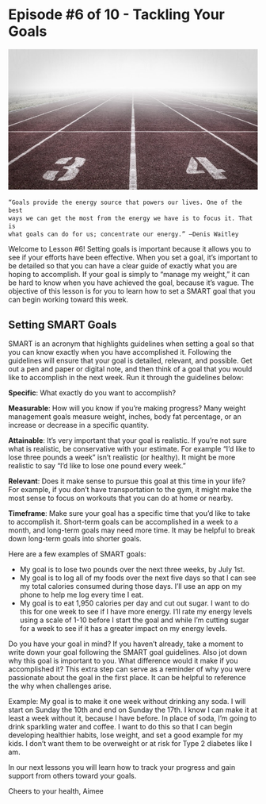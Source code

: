 # Episode #6 of 10 - Tackling Your Goals

![](episode-06.jpg)

	“Goals provide the energy source that powers our lives. One of the best
	ways we can get the most from the energy we have is to focus it. That is
	what goals can do for us; concentrate our energy.” —Denis Waitley

Welcome to Lesson #6! Setting goals is important because it allows you to see if your efforts have been effective. When you set a goal, it’s important to be detailed so that you can have a clear guide of exactly what you are hoping to accomplish. If your goal is simply to “manage my weight,” it can be hard to know when you have achieved the goal, because it’s vague. The objective of this lesson is for you to learn how to set a SMART goal that you can begin working toward this week.

## Setting SMART Goals

SMART is an acronym that highlights guidelines when setting a goal so that you can know exactly when you have accomplished it. Following the guidelines will ensure that your goal is detailed, relevant, and possible. Get out a pen and paper or digital note, and then think of a goal that you would like to accomplish in the next week. Run it through the guidelines below:

**Specific**: What exactly do you want to accomplish?

**Measurable**: How will you know if you’re making progress? Many weight management goals measure weight, inches, body fat percentage, or an increase or decrease in a specific quantity.

**Attainable**: It’s very important that your goal is realistic. If you’re not sure what is realistic, be conservative with your estimate. For example “I’d like to lose three pounds a week” isn’t realistic (or healthy). It might be more realistic to say “I’d like to lose one pound every week.”

**Relevant**: Does it make sense to pursue this goal at this time in your life? For example, if you don’t have transportation to the gym, it might make the most sense to focus on workouts that you can do at home or nearby.

**Timeframe**: Make sure your goal has a specific time that you’d like to take to accomplish it. Short-term goals can be accomplished in a week to a month, and long-term goals may need more time. It may be helpful to break down long-term goals into shorter goals.

Here are a few examples of SMART goals:

- My goal is to lose two pounds over the next three weeks, by July 1st.
- My goal is to log all of my foods over the next five days so that I can see my total calories consumed during those days. I’ll use an app on my phone to help me log every time I eat.
- My goal is to eat 1,950 calories per day and cut out sugar. I want to do this for one week to see if I have more energy. I’ll rate my energy levels using a scale of 1-10 before I start the goal and while I’m cutting sugar for a week to see if it has a greater impact on my energy levels.

Do you have your goal in mind? If you haven’t already, take a moment to write down your goal following the SMART goal guidelines. Also jot down why this goal is important to you. What difference would it make if you accomplished it? This extra step can serve as a reminder of why you were passionate about the goal in the first place. It can be helpful to reference the why when challenges arise.

Example: My goal is to make it one week without drinking any soda. I will start on Sunday the 10th and end on Sunday the 17th. I know I can make it at least a week without it, because I have before. In place of soda, I’m going to drink sparkling water and coffee. I want to do this so that I can begin developing healthier habits, lose weight, and set a good example for my kids. I don’t want them to be overweight or at risk for Type 2 diabetes like I am.

In our next lessons you will learn how to track your progress and gain support from others toward your goals.

Cheers to your health, Aimee
